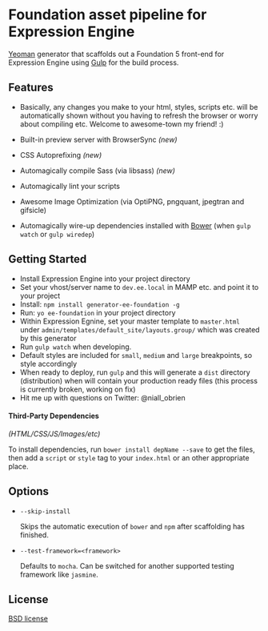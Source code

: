 # Foundation asset pipeline for Expression Engine

[Yeoman](http://yeoman.io) generator that scaffolds out a Foundation 5 front-end for Expression Engine using [Gulp](http://gulpjs.com/) for the build process.

## Features

* Basically, any changes you make to your html, styles, scripts etc. will be automatically shown without you having to refresh the browser or worry about compiling etc. Welcome to awesome-town my friend! :)


* Built-in preview server with BrowserSync *(new)*
* CSS Autoprefixing *(new)*
* Automagically compile Sass (via libsass) *(new)*
* Automagically lint your scripts
* Awesome Image Optimization (via OptiPNG, pngquant, jpegtran and gifsicle)
* Automagically wire-up dependencies installed with [Bower](http://bower.io) (when `gulp watch` or `gulp wiredep`)

## Getting Started

- Install Expression Engine into your project directory
- Set your vhost/server name to `dev.ee.local` in MAMP etc. and point it to your project
- Install: `npm install generator-ee-foundation -g`
- Run: `yo ee-foundation` in your project directory
- Within Expression Egnine, set your master template to `master.html` under `admin/templates/default_site/layouts.group/` which was created by this generator
- Run `gulp watch` when developing.
- Default styles are included for `small`, `medium` and `large` breakpoints, so style accordingly
- When ready to deploy, run `gulp` and this will generate a `dist` directory (distribution) when will contain your production ready files (this process is currently broken, working on fix)
- Hit me up with questions on Twitter: @niall_obrien


#### Third-Party Dependencies

*(HTML/CSS/JS/Images/etc)*

To install dependencies, run `bower install depName --save` to get the files, then add a `script` or `style` tag to your `index.html` or an other appropriate place.

## Options

* `--skip-install`

  Skips the automatic execution of `bower` and `npm` after scaffolding has finished.

* `--test-framework=<framework>`

  Defaults to `mocha`. Can be switched for another supported testing framework like `jasmine`.


## License

[BSD license](http://opensource.org/licenses/bsd-license.php)
